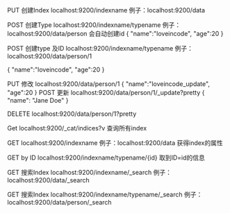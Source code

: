 
PUT 创建Index localhost:9200/indexname
例子：localhost:9200/data


POST 创建Type localhost:9200/indexname/typename
例子：localhost:9200/data/person
会自动创建id
{
	"name":"loveincode",
	"age":20
}

POST 创建type 及ID localhost:9200/indexname/typename
例子：localhost:9200/data/person/1

{
	"name":"loveincode",
	"age":20
}

PUT 修改 localhost:9200/data/person/1
{
	"name":"loveincode_update",
	"age":20
}
POST 更新 localhost:9200/data/person/1/_update?pretty
{
	"name": "Jane Doe"
}

DELETE localhost:9200/data/person/1?pretty

Get localhost:9200/_cat/indices?v
查询所有index

GET localhost:9200/indexname
例子：localhost:9200/data
获得index的属性

GET by ID
localhost:9200/indexname/typename/{id}
取到ID=id的信息

GET 搜索Index localhost:9200/indexname/_search
例子：localhost:9200/data/_search


GET 搜索Index localhost:9200/indexname/typename/_search
例子：localhost:9200/data/person/_search